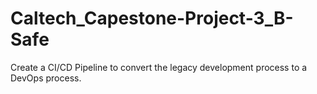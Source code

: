 # Caltech_Capestone-Project-3_B-Safe
Create a CI/CD Pipeline to convert the legacy development process to a DevOps process.
